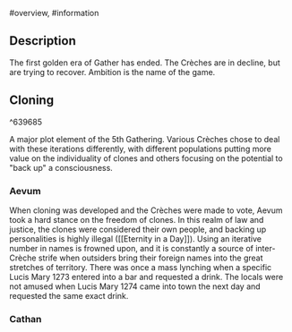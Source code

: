 #overview, #information 
## Description
The first golden era of Gather has ended. The Crèches are in decline, but are trying to recover. Ambition is the name of the game.

## Cloning

^639685

A major plot element of the 5th Gathering. Various Crèches chose to deal with these iterations differently, with different populations putting more value on the individuality of clones and others focusing on the potential to "back up" a consciousness. 

### Aevum
When cloning was developed and the Crèches were made to vote, Aevum took a hard stance on the freedom of clones. In this realm of law and justice, the clones were considered their own people, and backing up personalities is highly illegal ([[Eternity in a Day]]). Using an iterative number in names is frowned upon, and it is constantly a source of inter-Crèche strife when outsiders bring their foreign names into the great stretches of territory. There was once a mass lynching when a specific Lucis Mary 1273 entered into a bar and requested a drink. The locals were not amused when Lucis Mary 1274 came into town the next day and requested the same exact drink.

### Cathan

